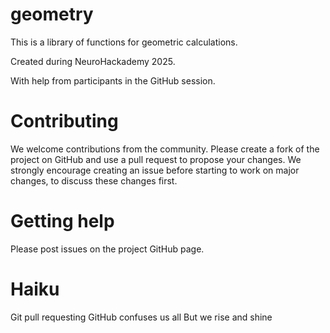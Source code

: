 # geometry

This is a library of functions for geometric calculations.

Created during NeuroHackademy 2025.

With help from participants in the GitHub session.

# Contributing

We welcome contributions from the community. Please create a fork of the
project on GitHub and use a pull request to propose your changes. We strongly encourage creating
an issue before starting to work on major changes, to discuss these changes first.

# Getting help

Please post issues on the project GitHub page.

# Haiku

Git pull requesting
GitHub confuses us all
But we rise and shine
